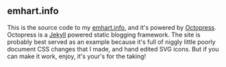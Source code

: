 ## emhart.info

This is the source code to my [emhart.info](http://emhart.info), and it's powered by [Octopress](http://octopress.org/).  Octopress is a [Jekyll](https://github.com/mojombo/jekyll) powered static blogging framework.  The site is probably best served as an example because it's full of niggly little poorly document CSS changes that I made, and hand edited SVG icons.  But if you can make it work, enjoy, it's your's for the taking!
